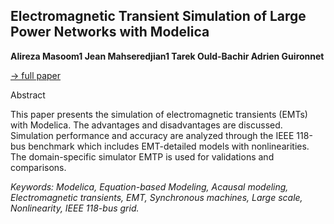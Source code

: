 ## Electromagnetic Transient Simulation of Large Power Networks with Modelica

**Alireza Masoom1 Jean Mahseredjian1 Tarek Ould-Bachir Adrien Guironnet**

[&#8594; full paper](../proceedings/papers/Modelica2021session4A_paper1.pdf)

Abstract

This paper presents the simulation of electromagnetic
transients (EMTs) with Modelica. The advantages and
disadvantages are discussed. Simulation performance and
accuracy are analyzed through the IEEE 118-bus
benchmark which includes EMT-detailed models with
nonlinearities. The domain-specific simulator EMTP is
used for validations and comparisons.

*Keywords: Modelica, Equation-based Modeling, Acausal modeling, Electromagnetic transients, EMT, Synchronous machines, Large scale, Nonlinearity, IEEE 118-bus grid.*
